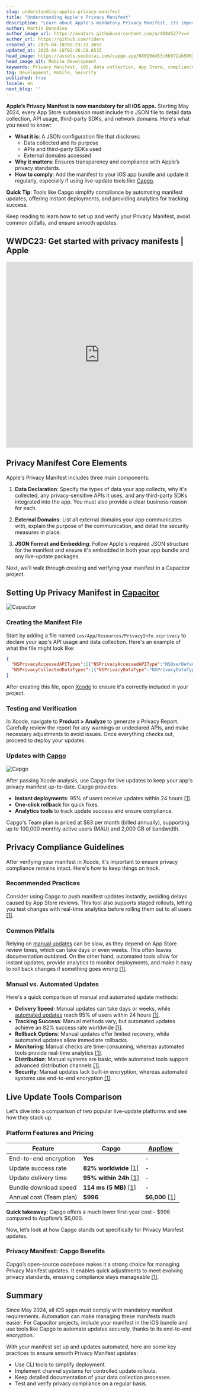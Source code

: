 ```yaml
---
slug: understanding-apples-privacy-manifest
title: "Understanding Apple's Privacy Manifest"
description: "Learn about Apple's mandatory Privacy Manifest, its importance for iOS apps, and how to comply effectively with clear guidelines."
author: Martin Donadieu
author_image_url: https://avatars.githubusercontent.com/u/4084527?v=4
author_url: https://github.com/riderx
created_at: 2025-04-18T02:23:31.365Z
updated_at: 2025-04-18T02:26:28.853Z
head_image: https://assets.seobotai.com/capgo.app/68019d453c6b972ab5063e92-1744943188853.jpg
head_image_alt: Mobile Development
keywords: Privacy Manifest, iOS, data collection, App Store, compliance, Capgo, JSON, updates
tag: Development, Mobile, Security
published: true
locale: en
next_blog: ''
---
```


**Apple’s Privacy Manifest is now mandatory for all iOS apps.** Starting May 2024, every App Store submission must include this JSON file to detail data collection, API usage, third-party SDKs, and network domains. Here's what you need to know:

-   **What it is**: A JSON configuration file that discloses:
    -   Data collected and its purpose
    -   APIs and third-party SDKs used
    -   External domains accessed
-   **Why it matters**: Ensures transparency and compliance with Apple’s privacy standards.
-   **How to comply**: Add the manifest to your iOS app bundle and update it regularly, especially if using live-update tools like [Capgo](https://capgo.app/).

**Quick Tip**: Tools like Capgo simplify compliance by automating manifest updates, offering instant deployments, and providing analytics for tracking success.

Keep reading to learn how to set up and verify your Privacy Manifest, avoid common pitfalls, and ensure smooth updates.

## WWDC23: Get started with privacy manifests | Apple

<iframe src="https://www.youtube.com/embed/OQMF4LDqscc" aria-label="YouTube video player" frameborder="0" allow="accelerometer; autoplay; clipboard-write; encrypted-media; gyroscope; picture-in-picture; web-share" referrerpolicy="strict-origin-when-cross-origin" style="width: 100%; height: 500px;" allowfullscreen></iframe>

## Privacy Manifest Core Elements

Apple's Privacy Manifest includes three main components:

1.  **Data Declaration**: Specify the types of data your app collects, why it's collected, any privacy-sensitive APIs it uses, and any third-party SDKs integrated into the app. You must also provide a clear business reason for each.
    
2.  **External Domains**: List all external domains your app communicates with, explain the purpose of the communication, and detail the security measures in place.
    
3.  **JSON Format and Embedding**: Follow Apple's required JSON structure for the manifest and ensure it's embedded in both your app bundle and any live-update packages.
    

Next, we’ll walk through creating and verifying your manifest in a Capacitor project.

## Setting Up Privacy Manifest in [Capacitor](https://capacitorjs.com/)

![Capacitor](https://assets.seobotai.com/capgo.app/68019d453c6b972ab5063e92/7e137b9b90adb3934b29b03381f213c1.jpg)

### Creating the Manifest File

Start by adding a file named `ios/App/Resources/PrivacyInfo.xcprivacy` to declare your app's API usage and data collection. Here's an example of what the file might look like:

```json
{
  "NSPrivacyAccessedAPITypes":[{"NSPrivacyAccessedAPIType":"NSUserDefaults","NSPrivacyAccessedAPITypeReasons":["FE001"]}],
  "NSPrivacyCollectedDataTypes":[{"NSPrivacyDataType":"NSPrivacyDataTypeDeviceID","NSPrivacyDataReason":"Basic app functionality"}]
}
```

After creating this file, open [Xcode](https://developer.apple.com/xcode/) to ensure it's correctly included in your project.

### Testing and Verification

In Xcode, navigate to **Product > Analyze** to generate a Privacy Report. Carefully review the report for any warnings or undeclared APIs, and make necessary adjustments to avoid issues. Once everything checks out, proceed to deploy your updates.

### Updates with [Capgo](https://capgo.app/)

![Capgo](https://assets.seobotai.com/capgo.app/68019d453c6b972ab5063e92/d09851ee64a6d6c4e2e08ff1d656af11.jpg)

After passing Xcode analysis, use Capgo for live updates to keep your app's privacy manifest up-to-date. Capgo provides:

-   **Instant deployments**: 95% of users receive updates within 24 hours [\[1\]](https://capgo.app/).
-   **One-click rollback** for quick fixes.
-   **Analytics tools** to track update success and ensure compliance.

Capgo's Team plan is priced at $83 per month (billed annually), supporting up to 100,000 monthly active users (MAU) and 2,000 GB of bandwidth.

## Privacy Compliance Guidelines

After verifying your manifest in Xcode, it's important to ensure privacy compliance remains intact. Here's how to keep things on track.

### Recommended Practices

Consider using Capgo to push manifest updates instantly, avoiding delays caused by App Store reviews. This tool also supports staged rollouts, letting you test changes with real-time analytics before rolling them out to all users [\[1\]](https://capgo.app/).

### Common Pitfalls

Relying on [manual updates](https://capgo.app/docs/plugin/cloud-mode/manual-update/) can be slow, as they depend on App Store review times, which can take days or even weeks. This often leaves documentation outdated. On the other hand, automated tools allow for instant updates, provide analytics to monitor deployments, and make it easy to roll back changes if something goes wrong [\[1\]](https://capgo.app/).

### Manual vs. Automated Updates

Here's a quick comparison of manual and automated update methods:

-   **Delivery Speed**: Manual updates can take days or weeks, while [automated updates](https://capgo.app/docs/plugin/cloud-mode/hybrid-update/) reach 95% of users within 24 hours [\[1\]](https://capgo.app/).
-   **Tracking Success**: Manual methods vary, but automated updates achieve an 82% success rate worldwide [\[1\]](https://capgo.app/).
-   **Rollback Options**: Manual updates offer limited recovery, while automated updates allow immediate rollbacks.
-   **Monitoring**: Manual checks are time-consuming, whereas automated tools provide real-time analytics [\[1\]](https://capgo.app/).
-   **Distribution**: Manual systems are basic, while automated tools support advanced distribution channels [\[1\]](https://capgo.app/).
-   **Security**: Manual updates lack built-in encryption, whereas automated systems use end-to-end encryption [\[1\]](https://capgo.app/).

## Live Update Tools Comparison

Let's dive into a comparison of two popular live-update platforms and see how they stack up.

### Platform Features and Pricing

| Feature | Capgo | [Appflow](https://ionic.io/appflow/) |
| --- | --- | --- |
| End-to-end encryption | **Yes** | \-  |
| Update success rate | **82% worldwide** [\[1\]](https://capgo.app/) | \-  |
| Update delivery time | **95% within 24h** [\[1\]](https://capgo.app/) | \-  |
| Bundle download speed | **114 ms (5 MB)** [\[1\]](https://capgo.app/) | \-  |
| Annual cost (Team plan) | **$996** | **$6,000** [\[1\]](https://capgo.app/) |

**Quick takeaway**: Capgo offers a much lower first-year cost - $996 compared to Appflow’s $6,000.

Now, let’s look at how Capgo stands out specifically for Privacy Manifest updates.

### Privacy Manifest: Capgo Benefits

Capgo’s open-source codebase makes it a strong choice for managing Privacy Manifest updates. It enables quick adjustments to meet evolving privacy standards, ensuring compliance stays manageable [\[1\]](https://capgo.app/).

## Summary

Since May 2024, all iOS apps must comply with mandatory manifest requirements. Automation can make managing these manifests much easier. For Capacitor projects, include your manifest in the iOS bundle and use tools like Capgo to automate updates securely, thanks to its end-to-end encryption.

With your manifest set up and updates automated, here are some key practices to ensure smooth Privacy Manifest updates:

-   Use CLI tools to simplify deployment.
-   Implement channel systems for controlled update rollouts.
-   Keep detailed documentation of your data collection processes.
-   Test and verify privacy compliance on a regular basis.